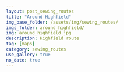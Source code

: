 ```yaml
---
layout: post_sewing_routes
title: "Around Highfield"
img_base_folder: /assets/img/sewing_routes/
imgs_folder: around_highfield/
img: around_highfield.jpg
description: Highfield route
tag: [maps]
category: sewing_routes
use_gallery: true
no_date: true
---
```

